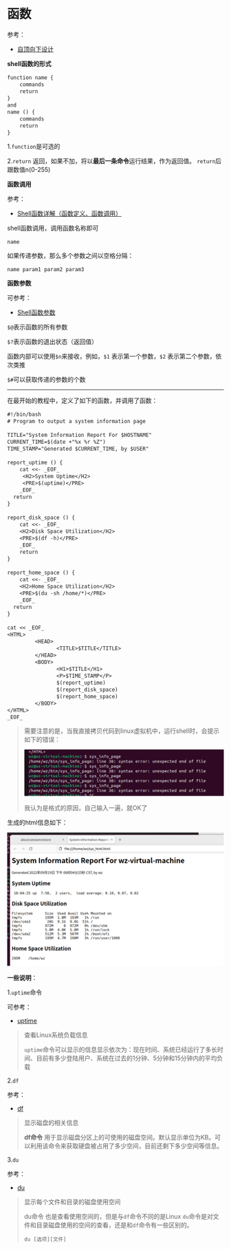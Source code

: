 # 函数

参考：

+ [自顶向下设计](http://billie66.github.io/TLCL/book/chap27.html)



**shell函数的形式**

```shell
function name {
    commands
    return
}
and
name () {
    commands
    return
}
```

1.`function`是可选的

2.`return` 返回，如果不加，将以**最后一条命令**运行结果，作为返回值。 `return`后跟数值n(0-255)



**函数调用**

参考：

+ [Shell函数详解（函数定义、函数调用）](http://c.biancheng.net/view/1009.html)

shell函数调用，调用函数名称即可

```shell
name
```

如果传递参数，那么多个参数之间以空格分隔：

```shell
name param1 param2 param3
```



**函数参数**

可参考：

+ [Shell函数参数](http://c.biancheng.net/view/2860.html)

`$@`表示函数的所有参数

`$?`表示函数的退出状态（返回值）

函数内部可以使用`$n`来接收，例如，`$1` 表示第一个参数，`$2` 表示第二个参数，依次类推

`$#`可以获取传递的参数的个数



----

在最开始的教程中，定义了如下的函数，并调用了函数：

```shell
#!/bin/bash
# Program to output a system information page

TITLE="System Information Report For $HOSTNAME"
CURRENT_TIME=$(date +"%x %r %Z")
TIME_STAMP="Generated $CURRENT_TIME, by $USER"

report_uptime () {
  	cat <<- _EOF_
	 <H2>System Uptime</H2>
	 <PRE>$(uptime)</PRE>
	_EOF_
  return
}

report_disk_space () {
	cat <<- _EOF_
  	<H2>Disk Space Utilization</H2>
  	<PRE>$(df -h)</PRE>
	_EOF_
	return
}

report_home_space () {
    cat <<- _EOF_
  	<H2>Home Space Utilization</H2>
  	<PRE>$(du -sh /home/*)</PRE>
	_EOF_
  return
}

cat << _EOF_
<HTML>
         <HEAD>
                <TITLE>$TITLE</TITLE>
         </HEAD>
         <BODY>
                <H1>$TITLE</H1>
                <P>$TIME_STAMP</P>
                $(report_uptime)
        		$(report_disk_space)
        		$(report_home_space)
         </BODY>
</HTML>
_EOF_
```

> 需要注意的是，当我直接拷贝代码到linux虚拟机中，运行shell时，会提示如下的错误：
>
> ![007](https://github.com/winfredzen/Linux-Learn/blob/main/shell/images/007.png)
>
> 我认为是格式的原因，自己输入一遍，就OK了

生成的html信息如下：

![008](https://github.com/winfredzen/Linux-Learn/blob/main/shell/images/008.png)

**一些说明**：

1.`uptime`命令

可参考：

+ [uptime](https://wangchujiang.com/linux-command/c/uptime.html)

> 查看Linux系统负载信息
>
> `uptime`命令可以显示的信息显示依次为：现在时间、系统已经运行了多长时间、目前有多少登陆用户、系统在过去的1分钟、5分钟和15分钟内的平均负载



2.`df`

参考：

+ [df](https://wangchujiang.com/linux-command/c/df.html)

> 显示磁盘的相关信息
>
> **df命令** 用于显示磁盘分区上的可使用的磁盘空间。默认显示单位为KB。可以利用该命令来获取硬盘被占用了多少空间，目前还剩下多少空间等信息。



3.`du`

参考：

+ [du](https://wangchujiang.com/linux-command/c/du.html)

> 显示每个文件和目录的磁盘使用空间
>
> du命令 也是查看使用空间的，但是与`df`命令不同的是Linux `du`命令是对文件和目录磁盘使用的空间的查看，还是和`df`命令有一些区别的。
>
> ```shell
> du [选项][文件]
> ```













